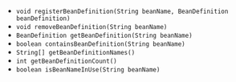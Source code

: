 
- `void registerBeanDefinition(String beanName, BeanDefinition beanDefinition)`
- `void removeBeanDefinition(String beanName)`
- `BeanDefinition getBeanDefinition(String beanName)`
- `boolean containsBeanDefinition(String beanName)`
- `String[] getBeanDefinitionNames()`
- `int getBeanDefinitionCount()`
- `boolean isBeanNameInUse(String beanName)`